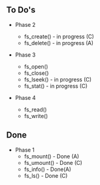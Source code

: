 ## To Do's

  
* Phase 2
  * fs_create() - in progress (C)
  * fs_delete() - in progress (A)
  
* Phase 3
  * fs_open() 
  * fs_close()
  * fs_lseek() - in progress (C)
  * fs_stat() - in progress (C)

* Phase 4
  * fs_read() 
  * fs_write()
  
## Done 
* Phase 1
  * fs_mount() - Done (A)
  * fs_umount() - Done (C)
  * fs_info() - Done(A)
  * fs_ls() - Done (C)
